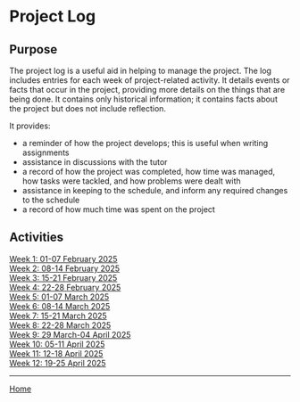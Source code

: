 # Project Log

## Purpose
The project log is a useful aid in helping to manage the project. The log includes entries for each week of project-related activity.  It details events or facts that occur in the project, providing more details on the things that are being done.  It contains only historical information; it contains facts about the project but does not include reflection.

It provides:  
- a reminder of how the project develops; this is useful when writing assignments  
- assistance in discussions with the tutor
- a record of how the project was completed, how time was managed, how tasks were tackled, and how problems were dealt with
- assistance in keeping to the schedule, and inform any required changes to the schedule
- a record of how much time was spent on the project

## Activities

[Week 1: 01-07 February 2025](week-01.md)  
[Week 2: 08-14 February 2025](week-02.md)  
[Week 3: 15-21 February 2025](week-03.md)  
[Week 4: 22-28 February 2025](week-04.md)  
[Week 5: 01-07 March 2025](week-05.md)  
[Week 6: 08-14 March 2025](week-06.md)  
[Week 7: 15-21 March 2025](week-07.md)  
[Week 8: 22-28 March 2025](week-08.md)  
[Week 9: 29 March-04 April 2025](week-09.md)  
[Week 10: 05-11 April 2025](week-10.md)  
[Week 11: 12-18 April 2025](week-11.md)  
[Week 12: 19-25 April 2025](week-12.md)  

***  
[Home](../README.md)
